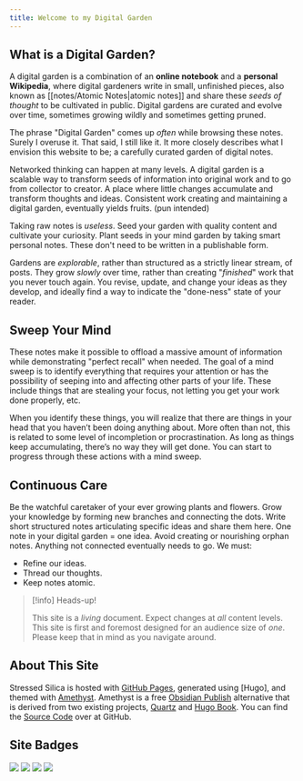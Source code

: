 ```yaml
---
title: Welcome to my Digital Garden
---
```


## What is a Digital Garden?

A digital garden is a combination of an **online notebook** and a **personal Wikipedia**, where digital gardeners write in small, unfinished pieces, also known as [[notes/Atomic Notes|atomic notes]] and share these _seeds of thought_ to be cultivated in public. Digital gardens are curated and evolve over time, sometimes growing wildly and sometimes getting pruned.

The phrase "Digital Garden" comes up _often_ while browsing these notes. Surely I overuse it. That said, I still like it. It more closely describes what I envision this website to be; a carefully curated garden of digital notes.

Networked thinking can happen at many levels. A digital garden is a scalable way to transform seeds of information into original work and to go from collector to creator. A place where little changes accumulate and transform thoughts and ideas. Consistent work creating and maintaining a digital garden, eventually yields fruits. (pun intended)

Taking raw notes is _useless_. Seed your garden with quality content and cultivate your curiosity. Plant seeds in your mind garden by taking smart personal notes. These don't need to be written in a publishable form.

Gardens are _explorable_, rather than structured as a strictly linear stream, of posts. They grow _slowly_ over time, rather than creating "_finished_" work that you never touch again. You revise, update, and change your ideas as they develop, and ideally find a way to indicate the "done-ness" state of your reader.

## Sweep Your Mind

These notes make it possible to offload a massive amount of information while demonstrating "perfect recall" when needed. The goal of a mind sweep is to identify everything that requires your attention or has the possibility of seeping into and affecting other parts of your life. These include things that are stealing your focus, not letting you get your work done properly, etc.

When you identify these things, you will realize that there are things in your head that you haven’t been doing anything about. More often than not, this is related to some level of incompletion or procrastination. As long as things keep accumulating, there’s no way they will get done. You can start to progress through these actions with a mind sweep.

## Continuous Care

Be the watchful caretaker of your ever growing plants and flowers. Grow your knowledge by forming new branches and connecting the dots. Write short structured notes articulating specific ideas and share them here. One note in your digital garden = one idea. Avoid creating or nourishing orphan notes. Anything not connected eventually needs to go. We must:

- Refine our ideas.
- Thread our thoughts.
- Keep notes atomic.



> [!info] Heads-up!
>
> This site is a _living_ document. Expect changes at _all_ content levels.
> This site is first and foremost designed for an audience size of _one_.
> Please keep that in mind as you navigate around.

## About This Site

Stressed Silica is hosted with [GitHub Pages](https://pages.github.com/), generated using [Hugo], and themed with [Amethyst](https://github.com/64bitpandas/amethyst). Amethyst is a free [Obsidian Publish](https://obsidian.md/publish) alternative that is derived from two existing projects, [Quartz](https://quartz.jzhao.xyz/) and [Hugo Book](https://github.com/alex-shpak/hugo-book). You can find the [Source Code](https://github.com/datastring/amethyst) over at GitHub.

## Site Badges

<img src="https://img.shields.io/github/last-commit/datastring/forgetful-notes?style=for-the-badge" />
<img src="https://img.shields.io/github/deployments/datastring/forgetful-notes/github-pages?style=for-the-badge" />
<img src="https://img.shields.io/github/repo-size/datastring/forgetful-notes?style=for-the-badge" />
<img src="https://img.shields.io/github/languages/code-size/datastring/forgetful-notes?style=for-the-badge" />